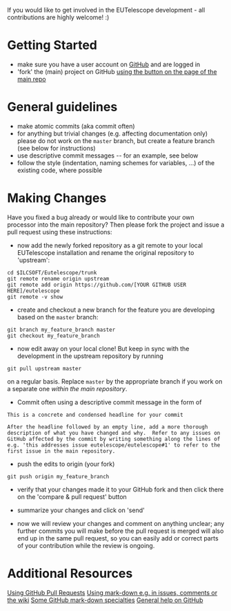 If you would like to get involved in the EUTelescope development - all
contributions are highly welcome! :)

# Getting Started
* make sure you have a user account on [GitHub](https://github.com/signup/free) and are logged in
* 'fork' the (main) project on GitHub [using the button on the page of the main repo](https://github.com/eutelescope/eutelescope/fork)

# General guidelines
* make atomic commits (aka commit often)
* for anything but trivial changes (e.g. affecting documentation only) please do not work on the ```master``` branch, but create a feature branch (see below for instructions)
* use descriptive commit messages -- for an example, see below
* follow the style (indentation, naming schemes for variables, ...) of the existing code, where possible

# Making Changes
Have you fixed a bug already or would like to contribute your own
processor into the main repository? Then please fork the project and
issue a pull request using these instructions:

* now add the newly forked repository as a git remote to your local EUTelescope installation and rename the original repository to 'upstream':
```
cd $ILCSOFT/Eutelescope/trunk
git remote rename origin upstream
git remote add origin https://github.com/[YOUR GITHUB USER HERE]/eutelescope
git remote -v show
```
* create and checkout a new branch for the feature you are developing based on the ```master``` branch:
```
git branch my_feature_branch master
git checkout my_feature_branch
```

* now edit away on your local clone! But keep in sync with the development in the upstream repository by running
```
git pull upstream master
```
on a regular basis. Replace ```master``` by the appropriate branch if you work on a separate one *within the main repository*.

* Commit often using a descriptive commit message in the form of
```
This is a concrete and condensed headline for your commit

After the headline followed by an empty line, add a more thorough
description of what you have changed and why.  Refer to any issues on
GitHub affected by the commit by writing something along the lines of
e.g. 'this addresses issue eutelescope/eutelescope#1' to refer to the
first issue in the main repository.  
```

* push the edits to origin (your fork)
```
git push origin my_feature_branch
```

* verify that your changes made it to your GitHub fork and then click there on the 'compare & pull request' button

* summarize your changes and click on 'send'

* now we will review your changes and comment on anything unclear; any
  further commits you will make before the pull request is merged will
  also end up in the same pull request, so you can easily add or
  correct parts of your contribution while the review is ongoing.

# Additional Resources
[Using GitHub Pull Requests](https://help.github.com/articles/using-pull-requests)
[Using mark-down e.g. in issues, comments or the wiki](https://help.github.com/articles/markdown-basics)
[Some GitHub mark-down specialties](https://help.github.com/articles/github-flavored-markdown)
[General help on GitHub](https://help.github.com/)

